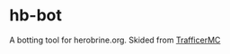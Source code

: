 # hb-bot
A botting tool for herobrine.org.
Skided from [TrafficerMC](https://github.com/RattlesHyper/TrafficerMC/blob/main/assets/js/cf.js)

